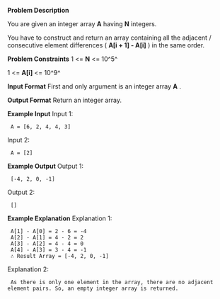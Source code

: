 **Problem Description**

You are given an integer array **A** having **N** integers.

You have to construct and return an array containing all the adjacent / consecutive element differences ( **A[i + 1] - A[i]** ) in the same order.

**Problem Constraints**
1 <= **N** <= 10^5^

1 <= **A[i]** <= 10^9^

**Input Format**
First and only argument is an integer array **A** .

**Output Format**
Return an integer array.

**Example Input**
Input 1:

```
 A = [6, 2, 4, 4, 3]
```

Input 2:

```
 A = [2]
```

**Example Output**
Output 1:

```
 [-4, 2, 0, -1]
```

Output 2:

```
 []
```

**Example Explanation**
Explanation 1:

```
 A[1] - A[0] = 2 - 6 = -4
 A[2] - A[1] = 4 - 2 = 2
 A[3] - A[2] = 4 - 4 = 0
 A[4] - A[3] = 3 - 4 = -1
 ∴ Result Array = [-4, 2, 0, -1]
```

Explanation 2:

```
 As there is only one element in the array, there are no adjacent element pairs. So, an empty integer array is returned.
```
